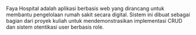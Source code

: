 Faya Hospital adalah aplikasi berbasis web yang dirancang untuk membantu pengelolaan rumah sakit secara digital. Sistem ini dibuat sebagai bagian dari proyek kuliah untuk mendemonstrasikan implementasi CRUD dan sistem otentikasi user berbasis role.
